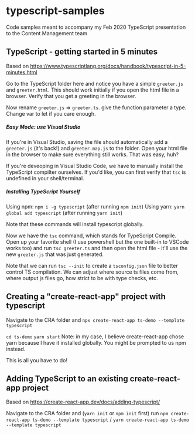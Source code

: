 # typescript-samples
Code samples meant to accompany my Feb 2020 TypeScript presentation to the Content Management team

## TypeScript - getting started in 5 minutes

Based on https://www.typescriptlang.org/docs/handbook/typescript-in-5-minutes.html

Go to the TypeScript folder here and notice you have a simple `greeter.js` and `greeter.html`. This should work initially if you open the html file in a browser.
Verify that you get a greeting in the browser.

Now rename `greeter.js` => `greeter.ts`. give the function parameter a type. Change var to let if you care enough.

##### Easy Mode: use Visual Studio
If you're in Visual Studio, saving the file should automatically add a `greeter.js` (it's back!) and `greeter.map.js` to the folder. Open your html file in the browser to make sure everything still works. That was easy, huh?

If you're deveoping in Visual Studio Code, we have to manually install the TypeScript compilter ourselves. If you'd like, you can first verify that `tsc` is undefined in your shell/terminal.

##### Installing TypeScript Yourself
Using npm: `npm i -g typescript` (after running `npm init`)
Using yarn: `yarn global add typescript` (after running `yarn init`)

Note that these commands will install typescript globally.

Now we have the `tsc` command, which stands for TypeScript Compile. Open up your favorite shell (I use powershell but the one built-in to VSCode works too) and run `tsc greeter.ts` and then open the html file - it'll use the new `greeter.js` that was just generated.

Note that we can run `tsc --init` to create a `tsconfig.json` file to better control TS compilation. We can adjust where source ts files come from, where output js files go, how strict to be with type checks, etc.


## Creating a "create-react-app" project with typescript

Navigate to the CRA folder and `npx create-react-app ts-demo --template typescript`

`cd ts-demo`
`yarn start`
Note: in my case, I believe create-react-app chose yarn because I have it installed globally. You might be prompted to us npm instead.

This is all you have to do!


## Adding TypeScript to an existing create-react-app project

Based on https://create-react-app.dev/docs/adding-typescript/

Navigate to the CRA folder and (`yarn init` or `npm init` first) run `npm create-react-app ts-demo --template typescript` / `yarn create-react-app ts-demo --template typescript`